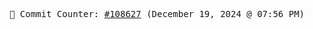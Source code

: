 <p align="center">
    <samp>
        📮 Commit Counter: <a href="https://github.com/Javascript-void0/Javascript-void0/commits/main">#108627</a> (December 19, 2024 @ 07:56 PM)
    </samp>
</p>